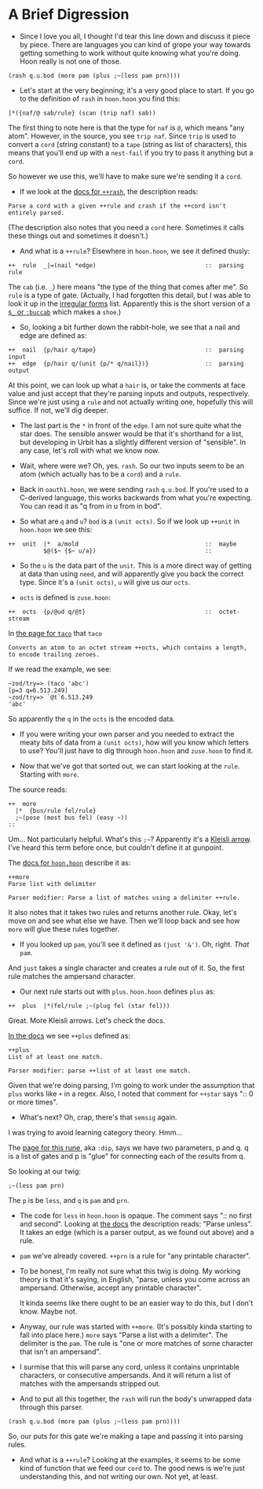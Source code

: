 # A Brief Digression

- Since I love you all, I thought I'd tear this line down and discuss it piece by piece.  There are languages you can kind of grope your way towards getting something to work without quite knowing what you're doing.  Hoon really is not one of those.

```
(rash q.u.bod (more pam (plus ;~(less pam prn))))
```

- Let's start at the very beginning; it's a very good place to start.  If you go to the definition of `rash` in `hoon.hoon` you find this:

```
|*({naf/@ sab/rule} (scan (trip naf) sab))
```

The first thing to note here is that the type for `naf` is `@`, which means 
"any atom".  However, in the source, you see `trip naf`.  Since `trip` is used 
to convert a `cord` (string constant) to a `tape` (string as list of characters), this means that you'll end up with a `nest-fail` if you try to pass it anything but a `cord`.  

So however we use this, we'll have to make sure we're sending it a `cord`.

- If we look at the [docs for `++rash`](https://www.urbit.org/~~/docs/hoon/library/4g/), the description reads:

```
Parse a cord with a given ++rule and crash if the ++cord isn't entirely parsed.
```

(The description also notes that you need a `cord` here.  Sometimes it calls these things out and sometimes it doesn't.)

- And what is a `++rule`?  Elsewhere in `hoon.hoon`, we see it defined thusly:

```
++  rule  _|=(nail *edge)                               ::  parsing rule
```

The `cab` (i.e. `_`) here means "the type of the thing that comes after me".
So `rule` is a type of gate.  (Actually, I had forgotten this detail, but I was
able to look it up in the [irregular forms](https://urbit.org/docs/hoon/irregular/) list.  Apparently this is the short version of a [`$_` or `:buccab`](https://urbit.org/docs/hoon/twig/buc-mold/cab-shoe/) which makes a `shoe`.) 

- So, looking a bit further down the rabbit-hole, we see that a nail and edge
  are defined as:

```
++  nail  {p/hair q/tape}                               ::  parsing input
++  edge  {p/hair q/(unit {p/* q/nail})}                ::  parsing output
```

At this point, we can look up what a `hair` is, or take the comments at face value and just accept that they're parsing inputs and outputs, respectively.  Since we're just using a `rule` and not actually writing one, hopefully this will suffice.  If not, we'll dig deeper.

- The last part is the `*` in front of the `edge`.  I am not sure quite what the star does.  The sensible answer would be that it's shorthand for a list, but developing in Urbit has a slightly different version of "sensible".  In any case, let's roll with what we know now.

- Wait, where were we?  Oh, yes.  `rash`.  So our two inputs seem to be an atom (which actually has to be a `cord`) and a `rule`.  

- Back in `oauth1.hoon`, we were sending `rash` `q.u.bod`.  If you're used to a
  C-derived language, this works backwards from what you're expecting.  You can
  read it as "q from in u from in bod".  

- So what are `q` and `u`?  `bod` is a `(unit octs)`.  So if we look up `++unit` in `hoon.hoon` we see this:

```
++  unit  |*  a/mold                                    ::  maybe
          $@($~ {$~ u/a})                               ::
```

- So the `u` is the data part of the `unit`.  This is a more direct way of getting at data than using `need`, and will apparently give you back the correct 
type.  Since it's a `(unit octs)`, `u` will give us our `octs`.  

- `octs` is defined is `zuse.hoon`:

```
++  octs  {p/@ud q/@t}                                  ::  octet-stream
```

In [the page for `taco`](https://urbit.org/~~/docs/hoon/library/zuse/gate/taco/) that `taco`

```
Converts an atom to an octet stream ++octs, which contains a length, to encode trailing zeroes.
```

If we read the example, we see:

```
~zod/try=> (taco 'abc')
[p=3 q=6.513.249]
~zod/try=> `@t`6.513.249
'abc'
```

So apparently the `q` in the `octs` is the encoded data.  

- If you were writing your own parser and you needed to extract the meaty bits of data from a `(unit octs)`, how will you know which letters to use?  You'll just have to dig through `hoon.hoon` and `zuse.hoon` to find it.

- Now that we've got that sorted out, we can start looking at the `rule`.  Starting with `more`.  

The source reads:
```
++  more
  |*  {bus/rule fel/rule}
  ;~(pose (most bus fel) (easy ~))
::
```

Um...  Not particularly helpful.  What's this `;~`?  Apparently it's a [Kleisli arrow](https://urbit.org/~~/docs/hoon/twig/sem-make/sig-dip/).  I've heard this term before once, but couldn't define it at gunpoint.

The [docs for `hoon.hoon`](https://urbit.org/~~/docs/hoon/library/4f/) describe it as:

```
++more
Parse list with delimiter

Parser modifier: Parse a list of matches using a delimiter ++rule.
```

It also notes that it takes two rules and returns another rule.  Okay, let's move on and see what else we have.  Then we'll loop back and see how `more` will glue these rules together.

- If you looked up `pam`, you'll see it defined as `(just '&')`. Oh, right.  _That_ `pam`.  

And `just` takes a single character and creates a rule out of it.  So, the first rule matches the ampersand character.

- Our next rule starts out with `plus`.  `hoon.hoon` defines `plus` as:

```
++  plus  |*(fel/rule ;~(plug fel (star fel)))
```

Great.  More Kleisli arrows.  Let's check the docs.

[In the docs](https://urbit.org/~~/docs/hoon/library/4f/) we see `++plus` defined as:

```
++plus
List of at least one match.

Parser modifier: parse ++list of at least one match.
```

Given that we're doing parsing, I'm going to work under the assumption that `plus` works like `+` in a regex.  Also, I noted that comment for `++star` says ":: 0 or more times".

- What's next?  Oh, crap, there's that `semsig` again.  

I was trying to avoid learning category theory.  Hmm...

The [page for this rune](https://urbit.org/~~/docs/hoon/twig/sem-make/sig-dip/), aka `:dip`, says we have two parameters, p and q.  q is a list of gates and p is "glue" for connecting each of the results from q.

So looking at our twig:

```
;~(less pam prn)
```

The `p` is be `less`, and `q` is `pam` and `prn`.

- The code for `less` in `hoon.hoon` is opaque.  The comment says "::  no first
  and second".  Looking at [the
  docs](https://urbit.org/~~/docs/hoon/library/4e/) the description reads:
  "Parse unless".   It takes an edge (which is a parser output, as we found out
  above) and a rule.  

- `pam` we've already covered.  `++prn` is a rule for "any printable character".  
- To be honest, I'm really not sure what this twig is doing.  My working theory
  is that it's saying, in English, "parse, unless you come across an ampersand.
  Otherwise, accept any printable character".

  It kinda seems like there ought to be an easier way to do this, but I don't
  know.  Maybe not.

- Anyway, our rule was started with `++more`.  (It's possibly kinda starting
  to fall into place here.) `more` says "Parse a list with a delimiter".  The
  delimiter is the `pam`.  The rule is "one or more matches of some character
  that isn't an ampersand".  
  
- I surmise that this will parse any cord, unless it contains unprintable characters, or consecutive ampersands.  And it will return a list of matches with the ampersands stripped out.

- And to put all this together, the `rash` will run the body's unwrapped data
  through this parser.  

```
(rash q.u.bod (more pam (plus ;~(less pam prn))))
```

So, our puts for this gate we're making a tape and passing it into parsing 
rules.

- And what is a `++rule`?  Looking at the examples, it seems to be some kind of function that we feed our `cord` to.  The good news is we're just understanding this, and not writing our own.  Not yet, at least.
